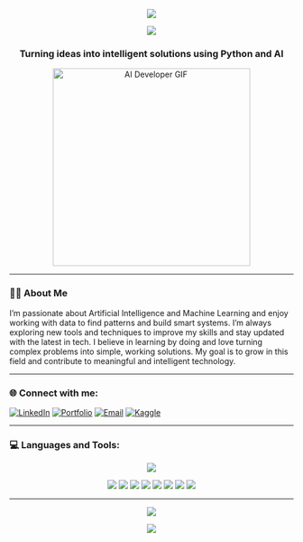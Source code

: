 <!-- Blue Gradient Welcome Banner -->
<p align="center">
  <img src="https://capsule-render.vercel.app/api?type=waving&color=5EB4FF&height=200&section=header&text=Welcome%20to%20My%20GitHub!&fontColor=ffffff&fontSize=35&fontAlign=40" />
</p>

<!-- Typing Intro Text -->
<p align="center">
  <img src="https://readme-typing-svg.herokuapp.com/?lines=Hi+👋,+I'm+Muhammad+Faizan;Aspiring+AI+Developer+|+Data+Scientist+|+Python+Enthusiast;&center=true&width=1000&height=50&color=5EB4FF&font=Fira%20Code&size=22&pause=1000">
</p>

<!-- Short Subtitle -->
<h3 align="center">Turning ideas into intelligent solutions using Python and AI</h3>

<!-- Tech-style GIF -->
<p align="center">
  <img src="https://media.giphy.com/media/qgQUggAC3Pfv687qPC/giphy.gif" width="350" alt="AI Developer GIF">
</p>

---

### 👨‍💻 About Me

I’m passionate about Artificial Intelligence and Machine Learning and enjoy working with data to find patterns and build smart systems. I’m always exploring new tools and techniques to improve my skills and stay updated with the latest in tech. I believe in learning by doing and love turning complex problems into simple, working solutions. My goal is to grow in this field and contribute to meaningful and intelligent technology.

---

### 🌐 Connect with me:

[![LinkedIn](https://img.shields.io/badge/LinkedIn-blue?style=for-the-badge&logo=linkedin)](https://www.linkedin.com/in/muhammad-faizan-1335b0288/)
[![Portfolio](https://img.shields.io/badge/Portfolio-%23000000?style=for-the-badge&logo=firefox)](https://faizan-portfolio1.vercel.app/)
[![Email](https://img.shields.io/badge/Email-D14836?style=for-the-badge&logo=gmail&logoColor=white)](mailto:faizankhandeshmukh28@gmail.com)
[![Kaggle](https://img.shields.io/badge/Kaggle-20BEFF?style=for-the-badge&logo=kaggle&logoColor=white)](https://www.kaggle.com/faizankhandeshmukh)

---

### 💻 Languages and Tools:

<p align="center">
  <img src="https://skillicons.dev/icons?i=python,git,github,vscode,linux,jupyter" />
</p>

<p align="center">
  <img src="https://img.shields.io/badge/TensorFlow-FF6F00?style=for-the-badge&logo=tensorflow&logoColor=white" />
  <img src="https://img.shields.io/badge/PyTorch-EE4C2C?style=for-the-badge&logo=pytorch&logoColor=white" />
  <img src="https://img.shields.io/badge/OpenCV-5C3EE8?style=for-the-badge&logo=opencv&logoColor=white" />
  <img src="https://img.shields.io/badge/NumPy-013243?style=for-the-badge&logo=numpy&logoColor=white" />
  <img src="https://img.shields.io/badge/Pandas-150458?style=for-the-badge&logo=pandas&logoColor=white" />
  <img src="https://img.shields.io/badge/Scikit--Learn-F7931E?style=for-the-badge&logo=scikit-learn&logoColor=white" />
  <img src="https://img.shields.io/badge/Matplotlib-11557C?style=for-the-badge&logo=matplotlib&logoColor=white" />
  <img src="https://img.shields.io/badge/Seaborn-3182BD?style=for-the-badge" />
</p>

---

<!-- Thank You Banner -->
<p align="center">
  <img src="https://readme-typing-svg.demolab.com?font=Fira+Code&duration=3000&pause=1000&color=5EB4FF&center=true&vCenter=true&width=435&lines=Thanks+for+visiting+my+profile!;Feel+free+to+connect+%F0%9F%91%8B" />
</p>

<p align="center">
  <img src="https://capsule-render.vercel.app/api?type=waving&color=5EB4FF&height=100&section=footer" />
</p>
